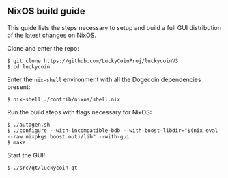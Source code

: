 ## NixOS build guide

This guide lists the steps necessary to setup and build a full GUI distribution
of the latest changes on NixOS.

Clone and enter the repo:

    $ git clone https://github.com/LuckyCoinProj/luckycoinV3
    $ cd luckycoin

Enter the `nix-shell` environment with all the Dogecoin dependencies present:

    $ nix-shell ./contrib/nixos/shell.nix

Run the build steps with flags necessary for NixOS:

    $ ./autogen.sh
    $ ./configure --with-incompatible-bdb --with-boost-libdir="$(nix eval --raw nixpkgs.boost.out)/lib" --with-gui
    $ make

Start the GUI!

    $ ./src/qt/luckycoin-qt
